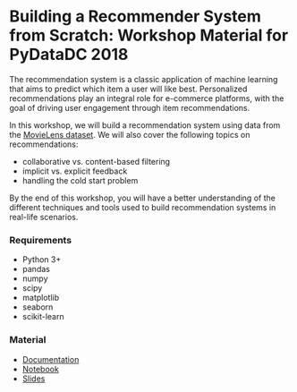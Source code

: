 # Building a Recommender System from Scratch: Workshop Material for PyDataDC 2018

The recommendation system is a classic application of machine learning that aims to predict which item a user will like best. Personalized recommendations play an integral role for e-commerce platforms, with the goal of driving user engagement through item recommendations.

In this workshop, we will build a recommendation system using data from the [MovieLens dataset](https://grouplens.org/datasets/movielens/). We will also cover the following topics on recommendations:

- collaborative vs. content-based filtering
- implicit vs. explicit feedback
- handling the cold start problem

By the end of this workshop, you will have a better understanding of the different techniques and tools used to build recommendation systems in real-life scenarios.

### Requirements

- Python 3+
- pandas
- numpy
- scipy
- matplotlib
- seaborn
- scikit-learn

### Material

- [Documentation](https://topspinj.github.io/pydata-workshop)
- [Notebook](tutorial.ipynb)
- [Slides](recommender-slides.pdf)
